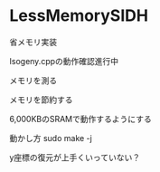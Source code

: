 # LessMemorySIDH
省メモリ実装

Isogeny.cppの動作確認進行中

メモリを測る

メモリを節約する

6,000KBのSRAMで動作するようにする


動かし方
sudo make -j

y座標の復元が上手くいっていない？
